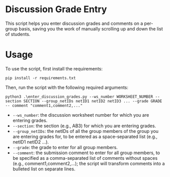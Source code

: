 # Discussion Grade Entry

This script helps you enter discussion grades and comments on a per-group basis, saving you the work of manually scrolling up and down the list of students.

# Usage

To use the script, first install the requirements:

```
pip install -r requirements.txt
```

Then, run the script with the following required arguments:

```
python3 .\enter_discussion_grades.py --ws_number WORKSHEET_NUMBER --section SECTION --group_netIDs netID1 netID2 netID3 ... --grade GRADE -- comment "comment1,comment2,..."
```

- `--ws_number`: the discussion worksheet number for which you are entering grades.
- `--section`: the section (e.g., AB3) for which you are entering grades.
- `--group_netIDs`: the netIDs of all the group members of the group you are entering grades for, to be entered as a space-separated list (e.g., netID1 netID2 ...).
- `--grade`: the grade to enter for all group members.
- `--comment`: the submission comment to enter for all group members, to be specified as a comma-separated list of comments without spaces (e.g., comment1,comment2,...); the script will transform comments into a bulleted list on separate lines.